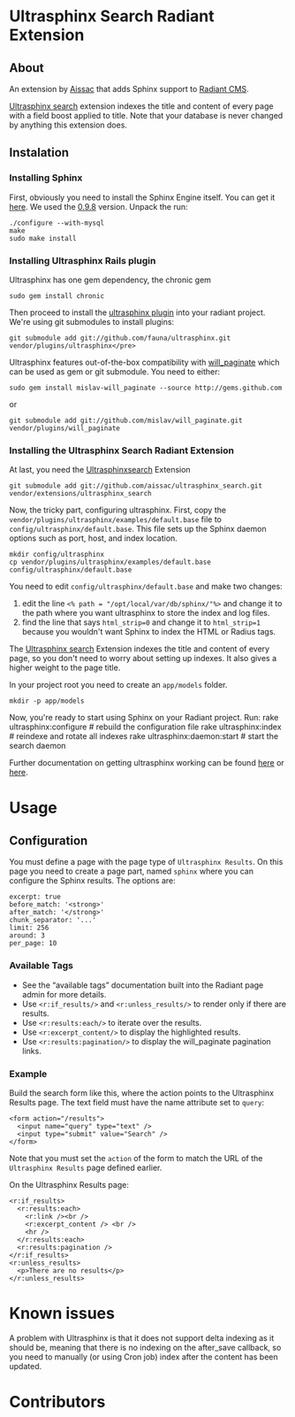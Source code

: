Ultrasphinx Search Radiant Extension
===

About
---

An extension by [Aissac][aissac] that adds Sphinx support to [Radiant CMS][radiant].

[Ultrasphinx search][uss] extension indexes the title and content of every page with a field boost applied to title. Note that your database is never changed by anything this extension does.

Instalation
---

### Installing Sphinx

First, obviously you need to install the Sphinx Engine itself. You can get it [here][0.9.8]. We used the [0.9.8][0.9.8] version. Unpack the run:

    ./configure --with-mysql
    make
    sudo make install

### Installing Ultrasphinx Rails plugin

Ultrasphinx has one gem dependency, the chronic gem

    sudo gem install chronic
    
Then proceed to install the [ultrasphinx plugin][usplugin] into your radiant project. We're using git submodules to install plugins:

    git submodule add git://github.com/fauna/ultrasphinx.git vendor/plugins/ultrasphinx</pre>
    
Ultrasphinx features out-of-the-box compatibility with [will_paginate][wp] which can be used as gem or git submodule. You need to either:

    sudo gem install mislav-will_paginate --source http://gems.github.com
    
or

    git submodule add git://github.com/mislav/will_paginate.git vendor/plugins/will_paginate

### Installing the Ultrasphinx Search Radiant Extension

At last, you need the [Ultrasphinxsearch][uss] Extension

    git submodule add git://github.com/aissac/ultrasphinx_search.git vendor/extensions/ultrasphinx_search
    
Now, the tricky part, configuring ultrasphinx. First, copy the `vendor/plugins/ultrasphinx/examples/default.base` file to `config/ultrasphinx/default.base`. This file sets up the Sphinx daemon options such as port, host, and index location.

    mkdir config/ultrasphinx
    cp vendor/plugins/ultrasphinx/examples/default.base config/ultrasphinx/default.base
    
You need to edit `config/ultrasphinx/default.base` and make two changes:


1. edit the line `<% path = "/opt/local/var/db/sphinx/"%>` and change it to the path where you want ultrasphinx to store the index and log files.
2. find the line that says `html_strip=0` and change it to `html_strip=1` because you wouldn't want Sphinx to index the HTML or Radius tags.

The [Ultrasphinx search][uss] Extension indexes the title and content of every page, so you don't need to worry about setting up indexes. It also gives a higher weight to the page title.

In your project root you need to create an `app/models` folder.

    mkdir -p app/models
    
Now, you're ready to start using Sphinx on your Radiant project. Run:
    rake ultrasphinx:configure    # rebuild the configuration file
    rake ultrasphinx:index        # reindexe and rotate all indexes
    rake ultrasphinx:daemon:start # start the search daemon
    
Further documentation on getting ultrasphinx working can be found [here][evanweaver] or [here][insoshi].

Usage
===

Configuration
---

You must define a page with the page type of `Ultrasphinx Results`. On this page you need to create a page part, named `sphinx` where you can configure the Sphinx results. The options are:

    excerpt: true
    before_match: '<strong>'
    after_match: '</strong>'
    chunk_separator: '...'
    limit: 256
    around: 3
    per_page: 10
    
### Available Tags

* See the “available tags” documentation built into the Radiant page admin for more details.
* Use `<r:if_results/>` and `<r:unless_results/>` to render only if there are results.
* Use `<r:results:each/>` to iterate over the results.
* Use `<r:excerpt_content/>` to display the highlighted results.
* Use `<r:results:pagination/>` to display the will_paginate pagination links.

### Example

Build the search form like this, where the action points to the Ultrasphinx Results page. The text field must have the name attribute set to `query`:

    <form action="/results">
      <input name="query" type="text" />
      <input type="submit" value="Search" />
    </form>
    
Note that you must set the `action` of the form to match the URL of the `Ultrasphinx Results` page defined earlier.

On the Ultrasphinx Results page:

    <r:if_results>
      <r:results:each>
        <r:link /><br />
        <r:excerpt_content /> <br />
        <hr />
      </r:results:each>
      <r:results:pagination />
    </r:if_results>
    <r:unless_results>
      <p>There are no results</p>
    </r:unless_results>

Known issues
===

A problem with Ultrasphinx is that it does not support delta indexing as it should be, meaning that there is no indexing on the after_save callback, so you need to manually (or using Cron job) index after the content has been updated.

Contributors
===


[radiant]: http://radiantcms.org/
[aissac]: http://aissac.ro
[uss]: http:/github/aissac/ultrasphinx_search
[0.9.8]: http://www.sphinxsearch.com/downloads.html
[sphinxsearch]: http://sphinxsearch.com/docs/current.html#installing
[usplugin]: http://github.com/fauna/ultrasphinx/tree/master
[wp]: http://github.com/mislav/will_paginate/tree/master
[evanweaver]: http://blog.evanweaver.com/files/doc/fauna/ultrasphinx/files/README.html
[insoshi]: http://blog.insoshi.com/2008/07/17/searching-a-ruby-on-rails-application-with-sphinx-and-ultrasphinx/
